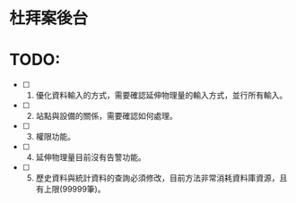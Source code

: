 # 杜拜案後台

# TODO: 
- [ ] 1. 優化資料輸入的方式，需要確認延伸物理量的輸入方式，並行所有輸入。
- [ ] 2. 站點與設備的關係，需要確認如何處理。
- [ ] 3. 權限功能。
- [ ] 4. 延伸物理量目前沒有告警功能。
- [ ] 5. 歷史資料與統計資料的查詢必須修改，目前方法非常消耗資料庫資源，且有上限(99999筆)。